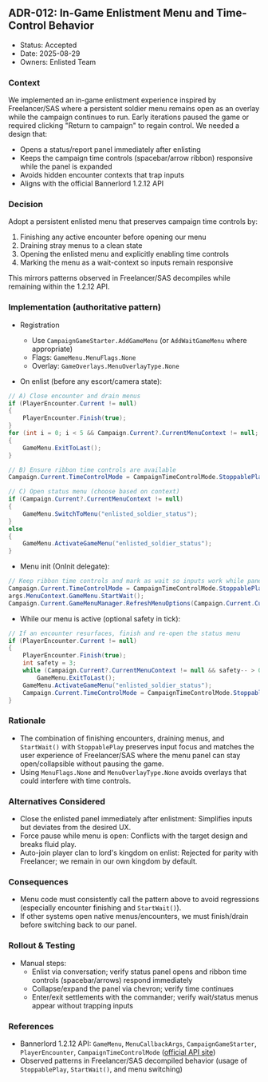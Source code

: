 ## ADR-012: In-Game Enlistment Menu and Time-Control Behavior

- Status: Accepted
- Date: 2025-08-29
- Owners: Enlisted Team

### Context

We implemented an in-game enlistment experience inspired by Freelancer/SAS where a persistent soldier menu remains open as an overlay while the campaign continues to run. Early iterations paused the game or required clicking "Return to campaign" to regain control. We needed a design that:

- Opens a status/report panel immediately after enlisting
- Keeps the campaign time controls (spacebar/arrow ribbon) responsive while the panel is expanded
- Avoids hidden encounter contexts that trap inputs
- Aligns with the official Bannerlord 1.2.12 API

### Decision

Adopt a persistent enlisted menu that preserves campaign time controls by:

1) Finishing any active encounter before opening our menu
2) Draining stray menus to a clean state
3) Opening the enlisted menu and explicitly enabling time controls
4) Marking the menu as a wait-context so inputs remain responsive

This mirrors patterns observed in Freelancer/SAS decompiles while remaining within the 1.2.12 API.

### Implementation (authoritative pattern)

- Registration
  - Use `CampaignGameStarter.AddGameMenu` (or `AddWaitGameMenu` where appropriate)
  - Flags: `GameMenu.MenuFlags.None`
  - Overlay: `GameOverlays.MenuOverlayType.None`

- On enlist (before any escort/camera state):
```csharp
// A) Close encounter and drain menus
if (PlayerEncounter.Current != null)
{
    PlayerEncounter.Finish(true);
}
for (int i = 0; i < 5 && Campaign.Current?.CurrentMenuContext != null; i++)
{
    GameMenu.ExitToLast();
}

// B) Ensure ribbon time controls are available
Campaign.Current.TimeControlMode = CampaignTimeControlMode.StoppablePlay;

// C) Open status menu (choose based on context)
if (Campaign.Current?.CurrentMenuContext != null)
{
    GameMenu.SwitchToMenu("enlisted_soldier_status");
}
else
{
    GameMenu.ActivateGameMenu("enlisted_soldier_status");
}
```

- Menu init (OnInit delegate):
```csharp
// Keep ribbon time controls and mark as wait so inputs work while panel is open
Campaign.Current.TimeControlMode = CampaignTimeControlMode.StoppablePlay;
args.MenuContext.GameMenu.StartWait();
Campaign.Current.GameMenuManager.RefreshMenuOptions(Campaign.Current.CurrentMenuContext);
```

- While our menu is active (optional safety in tick):
```csharp
// If an encounter resurfaces, finish and re-open the status menu
if (PlayerEncounter.Current != null)
{
    PlayerEncounter.Finish(true);
    int safety = 3;
    while (Campaign.Current?.CurrentMenuContext != null && safety-- > 0)
        GameMenu.ExitToLast();
    GameMenu.ActivateGameMenu("enlisted_soldier_status");
    Campaign.Current.TimeControlMode = CampaignTimeControlMode.StoppablePlay;
}
```

### Rationale

- The combination of finishing encounters, draining menus, and `StartWait()` with `StoppablePlay` preserves input focus and matches the user experience of Freelancer/SAS where the menu panel can stay open/collapsible without pausing the game.
- Using `MenuFlags.None` and `MenuOverlayType.None` avoids overlays that could interfere with time controls.

### Alternatives Considered

- Close the enlisted panel immediately after enlistment: Simplifies inputs but deviates from the desired UX.
- Force pause while menu is open: Conflicts with the target design and breaks fluid play.
- Auto-join player clan to lord's kingdom on enlist: Rejected for parity with Freelancer; we remain in our own kingdom by default.

### Consequences

- Menu code must consistently call the pattern above to avoid regressions (especially encounter finishing and `StartWait()`).
- If other systems open native menus/encounters, we must finish/drain before switching back to our panel.

### Rollout & Testing

- Manual steps:
  - Enlist via conversation; verify status panel opens and ribbon time controls (spacebar/arrows) respond immediately
  - Collapse/expand the panel via chevron; verify time continues
  - Enter/exit settlements with the commander; verify wait/status menus appear without trapping inputs

### References

- Bannerlord 1.2.12 API: `GameMenu`, `MenuCallbackArgs`, `CampaignGameStarter`, `PlayerEncounter`, `CampaignTimeControlMode` ([official API site](https://apidoc.bannerlord.com/v/1.2.12/))
- Observed patterns in Freelancer/SAS decompiled behavior (usage of `StoppablePlay`, `StartWait()`, and menu switching)


